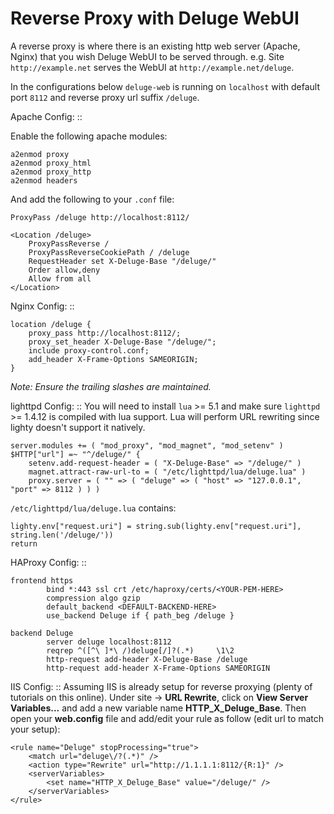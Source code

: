 # Reverse Proxy with Deluge WebUI

A reverse proxy is where there is an existing http web server (Apache, Nginx) that you wish Deluge WebUI to be served through. e.g. Site `http://example.net` serves the WebUI at `http://example.net/deluge`.

In the configurations below `deluge-web` is running on `localhost` with default port `8112` and reverse proxy url suffix `/deluge`.

 Apache Config: ::

 Enable the following apache modules:

 ```
 a2enmod proxy
 a2enmod proxy_html
 a2enmod proxy_http
 a2enmod headers
```

 And add the following to your `.conf` file:

 ```
 ProxyPass /deluge http://localhost:8112/
 
 <Location /deluge>
     ProxyPassReverse /
     ProxyPassReverseCookiePath / /deluge               
     RequestHeader set X-Deluge-Base "/deluge/"          
     Order allow,deny
     Allow from all
 </Location>
```

 Nginx Config: ::

```
location /deluge {
    proxy_pass http://localhost:8112/;
    proxy_set_header X-Deluge-Base "/deluge/";
    include proxy-control.conf;
    add_header X-Frame-Options SAMEORIGIN;
}
```

 *Note: Ensure the trailing slashes are maintained.*

 lighttpd Config: ::
You will need to install `lua` >= 5.1 and make sure `lighttpd` >= 1.4.12 is compiled with lua support. Lua will perform URL rewriting since lighty doesn't support it natively.

```
server.modules += ( "mod_proxy", "mod_magnet", "mod_setenv" )
$HTTP["url"] =~ "^/deluge/" {
    setenv.add-request-header = ( "X-Deluge-Base" => "/deluge/" )
    magnet.attract-raw-url-to = ( "/etc/lighttpd/lua/deluge.lua" )
    proxy.server = ( "" => ( "deluge" => ( "host" => "127.0.0.1", "port" => 8112 ) ) )
```

`/etc/lighttpd/lua/deluge.lua` contains:

```
lighty.env["request.uri"] = string.sub(lighty.env["request.uri"], string.len('/deluge/'))
return
```

 HAProxy Config: ::

```
frontend https
        bind *:443 ssl crt /etc/haproxy/certs/<YOUR-PEM-HERE>
        compression algo gzip
        default_backend <DEFAULT-BACKEND-HERE>
        use_backend Deluge if { path_beg /deluge }

backend Deluge
        server deluge localhost:8112
        reqrep ^([^\ ]*\ /)deluge[/]?(.*)     \1\2
        http-request add-header X-Deluge-Base /deluge
        http-request add-header X-Frame-Options SAMEORIGIN
```


 IIS Config: ::
Assuming IIS is already setup for reverse proxying (plenty of tutorials on this online).
Under site -> **URL Rewrite**, click on **View Server Variables...** and add a new variable name **HTTP_X_Deluge_Base**.
Then open your **web.config** file and add/edit your rule as follow (edit url to match your setup):

```
<rule name="Deluge" stopProcessing="true">
    <match url="deluge\/?(.*)" />
    <action type="Rewrite" url="http://1.1.1.1:8112/{R:1}" />
    <serverVariables>
        <set name="HTTP_X_Deluge_Base" value="/deluge/" />
    </serverVariables>
</rule>
```
